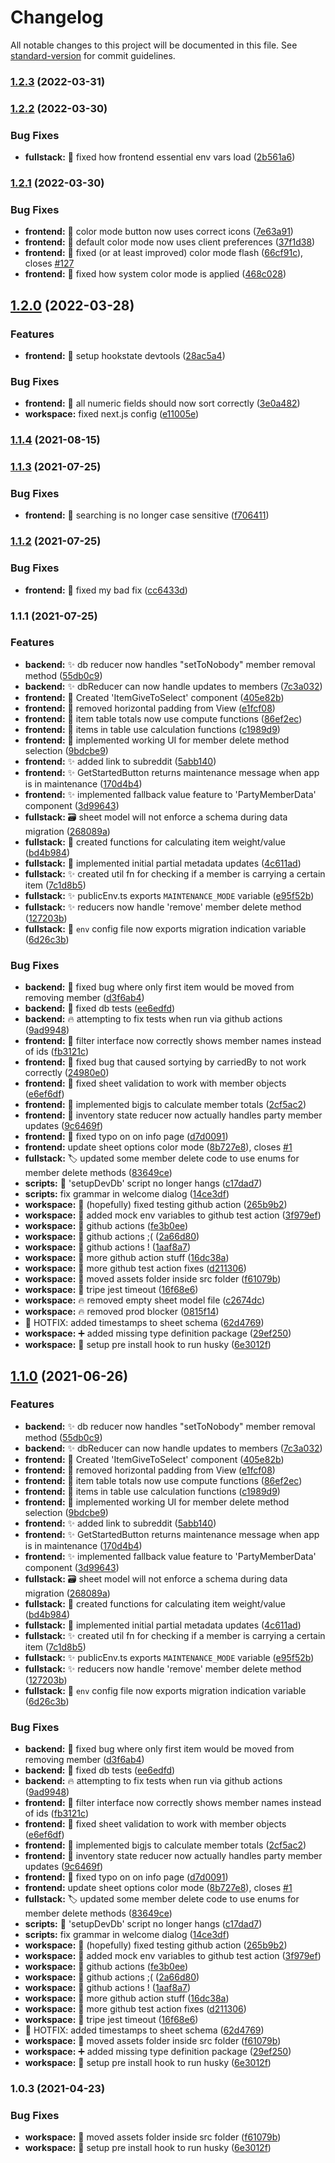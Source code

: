 # Changelog

All notable changes to this project will be documented in this file. See [standard-version](https://github.com/conventional-changelog/standard-version) for commit guidelines.

### [1.2.3](https://github.com/TClark1011/bag-of-holding/compare/v1.2.2...v1.2.3) (2022-03-31)

### [1.2.2](https://github.com/TClark1011/bag-of-holding/compare/v1.2.1...v1.2.2) (2022-03-30)


### Bug Fixes

* **fullstack:** 🐛 fixed how frontend essential env vars load ([2b561a6](https://github.com/TClark1011/bag-of-holding/commit/2b561a6cc7b50bc83621c655461595f56855cd1f))

### [1.2.1](https://github.com/TClark1011/bag-of-holding/compare/v1.2.0...v1.2.1) (2022-03-30)


### Bug Fixes

* **frontend:** 🐛 color mode button now uses correct icons ([7e63a91](https://github.com/TClark1011/bag-of-holding/commit/7e63a91f8fc6361e82453935020fb9c6d7b98b0e))
* **frontend:** 🐛 default color mode now uses client preferences ([37f1d38](https://github.com/TClark1011/bag-of-holding/commit/37f1d381571101713d5d486ad4eb53619b45d971))
* **frontend:** 🐛 fixed (or at least improved) color mode flash ([66cf91c](https://github.com/TClark1011/bag-of-holding/commit/66cf91cf9e396ba1b979e3f7083668b57ee68c27)), closes [#127](https://github.com/TClark1011/bag-of-holding/issues/127)
* **frontend:** 🐛 fixed how system color mode is applied ([468c028](https://github.com/TClark1011/bag-of-holding/commit/468c028f0baf745dfb870d22621997e702a1060b))

## [1.2.0](https://github.com/TClark1011/bag-of-holding/compare/v1.1.3...v1.2.0) (2022-03-28)


### Features

* **frontend:** 🎸 setup hookstate devtools ([28ac5a4](https://github.com/TClark1011/bag-of-holding/commit/28ac5a4a4b82e5584691ca645395972685deafd2))


### Bug Fixes

* **frontend:** 🐛 all numeric fields should now sort correctly ([3e0a482](https://github.com/TClark1011/bag-of-holding/commit/3e0a482e456edbe3782a99c3b764e286f1217e1d))
* **workspace:** fixed next.js config ([e11005e](https://github.com/TClark1011/bag-of-holding/commit/e11005eecd150adacf6354c3b4243216a9bcc594))

### [1.1.4](https://github.com/TClark1011/bag-of-holding/compare/v1.1.3...v1.1.4) (2021-08-15)

### [1.1.3](https://github.com/TClark1011/bag-of-holding/compare/v1.1.2...v1.1.3) (2021-07-25)


### Bug Fixes

* **frontend:** :bug: searching is no longer case sensitive ([f706411](https://github.com/TClark1011/bag-of-holding/commit/f706411380218b40061de07920a57338977a3921))

### [1.1.2](https://github.com/TClark1011/bag-of-holding/compare/v1.1.1...v1.1.2) (2021-07-25)


### Bug Fixes

* **frontend:** :bug: fixed my bad fix ([cc6433d](https://github.com/TClark1011/bag-of-holding/commit/cc6433df44d0038e9e28a1438ccfe32ce24b7852))

### 1.1.1 (2021-07-25)


### Features

* **backend:** :sparkles: db reducer now handles "setToNobody" member removal method ([55db0c9](https://github.com/TClark1011/bag-of-holding/commit/55db0c97659d89451bde12a2b344b5bd12b442f0))
* **backend:** :sparkles: dbReducer can now handle updates to members ([7c3a032](https://github.com/TClark1011/bag-of-holding/commit/7c3a032b40d773a89d1a2e32604dfc1b1d531e7b))
* **frontend:** :construction_worker: Created 'ItemGiveToSelect' component ([405e82b](https://github.com/TClark1011/bag-of-holding/commit/405e82b7ab8ade4e577677d9a7516eb40181e2dd))
* **frontend:** :construction_worker: removed horizontal padding from View ([e1fcf08](https://github.com/TClark1011/bag-of-holding/commit/e1fcf089844c3308e7a665c0e9cc321fb77695ff))
* **frontend:** :construction: item table totals now use compute functions ([86ef2ec](https://github.com/TClark1011/bag-of-holding/commit/86ef2ecc521f2be1d4d7a2978a60c341ee2136cd))
* **frontend:** :construction: items in table use calculation functions ([c1989d9](https://github.com/TClark1011/bag-of-holding/commit/c1989d962088a1aa7451b67646e8c0f758e0d190))
* **frontend:** :lipstick: implemented working UI for member delete method selection ([9bdcbe9](https://github.com/TClark1011/bag-of-holding/commit/9bdcbe9c7c70612410b7bbf483659e1006277069))
* **frontend:** :sparkles: added link to subreddit ([5abb140](https://github.com/TClark1011/bag-of-holding/commit/5abb14055f3d2719bb7c0284ad36fcda6ace4909))
* **frontend:** :sparkles: GetStartedButton returns maintenance message when app is in maintenance ([170d4b4](https://github.com/TClark1011/bag-of-holding/commit/170d4b4bd999ff822514a7cc4e9264640c6a60da))
* **frontend:** :sparkles: implemented fallback value feature to 'PartyMemberData' component ([3d99643](https://github.com/TClark1011/bag-of-holding/commit/3d99643008cb99813122036a0c7a01a4e50116ad))
* **fullstack:** :card_file_box: sheet model will not enforce a schema during data migration ([268089a](https://github.com/TClark1011/bag-of-holding/commit/268089ac0c81fb908d4fd8c0dc9b636836998db3))
* **fullstack:** :construction: created functions for calculating item weight/value ([bd4b984](https://github.com/TClark1011/bag-of-holding/commit/bd4b9847814a2d42790c460690e08476c41ad5a9))
* **fullstack:** :construction: implemented initial partial metadata updates ([4c611ad](https://github.com/TClark1011/bag-of-holding/commit/4c611ad23e7ec6bd6525730826a02b5996c9fe2b))
* **fullstack:** :sparkles: created util fn for checking if a member is carrying a certain item ([7c1d8b5](https://github.com/TClark1011/bag-of-holding/commit/7c1d8b5b416d7aa066681f7e07c929f285fdd86a))
* **fullstack:** :sparkles: publicEnv.ts exports `MAINTENANCE_MODE` variable ([e95f52b](https://github.com/TClark1011/bag-of-holding/commit/e95f52b98f03e2bb64b449a3f00557fbc26bbac5))
* **fullstack:** :sparkles: reducers now handle 'remove' member delete method ([127203b](https://github.com/TClark1011/bag-of-holding/commit/127203b185fbeeae0cd51468ff5d658451aa83a2))
* **fullstack:** :wrench: `env` config file now exports migration indication variable ([6d26c3b](https://github.com/TClark1011/bag-of-holding/commit/6d26c3be8584c9508a37e204a898ddad457bd684))


### Bug Fixes

* **backend:** :bug: fixed bug where only first item would be moved from removing member ([d3f6ab4](https://github.com/TClark1011/bag-of-holding/commit/d3f6ab44e1f7b12fc34f2b205454635da2618329))
* **backend:** :bug: fixed db tests ([ee6edfd](https://github.com/TClark1011/bag-of-holding/commit/ee6edfdfa98c6ab7cdbfd2e1f071194b990e533a))
* **backend:** :fire: attempting to fix tests when run via github actions ([9ad9948](https://github.com/TClark1011/bag-of-holding/commit/9ad994802e76d6ad3b16b9c833e2d698d020eadb))
* **frontend:** :bug: filter interface now correctly shows member names instead of ids ([fb3121c](https://github.com/TClark1011/bag-of-holding/commit/fb3121ccdebfd1049230f6b22b7200010f407c26))
* **frontend:** :bug: fixed bug that caused sortying by carriedBy to not work correctly ([24980e0](https://github.com/TClark1011/bag-of-holding/commit/24980e08c878312fba44ba39915a49b609a9fb91))
* **frontend:** :bug: fixed sheet validation to work with member objects ([e6ef6df](https://github.com/TClark1011/bag-of-holding/commit/e6ef6df584bdc2d57b69bf93ab29bc3c74baec7f))
* **frontend:** :bug: implemented bigjs to calculate member totals ([2cf5ac2](https://github.com/TClark1011/bag-of-holding/commit/2cf5ac25fa0fc62602727d4a5edda71c6c997483))
* **frontend:** :bug: inventory state reducer now actually handles party member updates ([9c6469f](https://github.com/TClark1011/bag-of-holding/commit/9c6469faecc6187813dcfb556474eecd2f1f1f41))
* **frontend:** :speech_balloon: fixed typo on on info page ([d7d0091](https://github.com/TClark1011/bag-of-holding/commit/d7d0091fd460d00e2223f93cc766402841a8bf3e))
* **frontend:** update sheet options color mode ([8b727e8](https://github.com/TClark1011/bag-of-holding/commit/8b727e80f6d244e043d6708882b66c80f07681cc)), closes [#1](https://github.com/TClark1011/bag-of-holding/issues/1)
* **fullstack:** :label: updated some member delete code to use enums for member delete methods ([83649ce](https://github.com/TClark1011/bag-of-holding/commit/83649ce5e83db225163a878a628dfca5c134d90e))
* **scripts:** :bug: 'setupDevDb' script no longer hangs ([c17dad7](https://github.com/TClark1011/bag-of-holding/commit/c17dad7f50afd7dea257865567c64d2cdf725c3e))
* **scripts:** fix grammar in welcome dialog ([14ce3df](https://github.com/TClark1011/bag-of-holding/commit/14ce3dff17bdad6584cf6fbe274d8a53c724d8f0))
* **workspace:** :bug: (hopefully) fixed testing github action ([265b9b2](https://github.com/TClark1011/bag-of-holding/commit/265b9b2249a30565f3709303ec47a06a528e4d0d))
* **workspace:** :bug: added mock env variables to github test action ([3f979ef](https://github.com/TClark1011/bag-of-holding/commit/3f979ef5491cd17be0142aff4d0f7e32f718d5ea))
* **workspace:** :bug: github actions ([fe3b0ee](https://github.com/TClark1011/bag-of-holding/commit/fe3b0ee5dce2911e93987cb404a71492016cd524))
* **workspace:** :bug: github actions ;( ([2a66d80](https://github.com/TClark1011/bag-of-holding/commit/2a66d8003a8df31836951a3cdc56245ce41583ba))
* **workspace:** :bug: github actions ! ([1aaf8a7](https://github.com/TClark1011/bag-of-holding/commit/1aaf8a7d6d49d312e515d0b1f703be7a8de410dc))
* **workspace:** :bug: more github action stuff ([16dc38a](https://github.com/TClark1011/bag-of-holding/commit/16dc38a532131856cb5d41c468807bdecb8d50be))
* **workspace:** :bug: more github test action fixes ([d211306](https://github.com/TClark1011/bag-of-holding/commit/d21130604e02bc9df6976c0a40bc03ab6356721f))
* **workspace:** :bug: moved assets folder inside src folder ([f61079b](https://github.com/TClark1011/bag-of-holding/commit/f61079be84d2a67348af77abd9bf1023c7b5a688))
* **workspace:** :bug: tripe jest timeout ([16f68e6](https://github.com/TClark1011/bag-of-holding/commit/16f68e6f89ead29ab49c5559994d4e985bfe4272))
* **workspace:** :fire: removed empty sheet model file ([c2674dc](https://github.com/TClark1011/bag-of-holding/commit/c2674dc1c81dcdb9477e9fbb8282826286c54f17))
* **workspace:** :fire: removed prod blocker ([0815f14](https://github.com/TClark1011/bag-of-holding/commit/0815f14dfd4bf427cf0a5f502d8570598f023cb6))
* :bug: HOTFIX: added timestamps to sheet schema ([62d4769](https://github.com/TClark1011/bag-of-holding/commit/62d4769bfb85fceb3f4ba83c0623739b1649391a))
* **workspace:** :heavy_plus_sign: added missing type definition package ([29ef250](https://github.com/TClark1011/bag-of-holding/commit/29ef2503c06c2ab1061f55724959606ef65ae649))
* **workspace:** :wrench: setup pre install hook to run husky ([6e3012f](https://github.com/TClark1011/bag-of-holding/commit/6e3012fcaa994f6d47491c155f811ba4c1c9b9e2))

## [1.1.0](https://github.com/TClark1011/bag-of-holding/compare/v1.0.2...v1.2.0) (2021-06-26)


### Features

* **backend:** :sparkles: db reducer now handles "setToNobody" member removal method ([55db0c9](https://github.com/TClark1011/bag-of-holding/commit/55db0c97659d89451bde12a2b344b5bd12b442f0))
* **backend:** :sparkles: dbReducer can now handle updates to members ([7c3a032](https://github.com/TClark1011/bag-of-holding/commit/7c3a032b40d773a89d1a2e32604dfc1b1d531e7b))
* **frontend:** :construction_worker: Created 'ItemGiveToSelect' component ([405e82b](https://github.com/TClark1011/bag-of-holding/commit/405e82b7ab8ade4e577677d9a7516eb40181e2dd))
* **frontend:** :construction_worker: removed horizontal padding from View ([e1fcf08](https://github.com/TClark1011/bag-of-holding/commit/e1fcf089844c3308e7a665c0e9cc321fb77695ff))
* **frontend:** :construction: item table totals now use compute functions ([86ef2ec](https://github.com/TClark1011/bag-of-holding/commit/86ef2ecc521f2be1d4d7a2978a60c341ee2136cd))
* **frontend:** :construction: items in table use calculation functions ([c1989d9](https://github.com/TClark1011/bag-of-holding/commit/c1989d962088a1aa7451b67646e8c0f758e0d190))
* **frontend:** :lipstick: implemented working UI for member delete method selection ([9bdcbe9](https://github.com/TClark1011/bag-of-holding/commit/9bdcbe9c7c70612410b7bbf483659e1006277069))
* **frontend:** :sparkles: added link to subreddit ([5abb140](https://github.com/TClark1011/bag-of-holding/commit/5abb14055f3d2719bb7c0284ad36fcda6ace4909))
* **frontend:** :sparkles: GetStartedButton returns maintenance message when app is in maintenance ([170d4b4](https://github.com/TClark1011/bag-of-holding/commit/170d4b4bd999ff822514a7cc4e9264640c6a60da))
* **frontend:** :sparkles: implemented fallback value feature to 'PartyMemberData' component ([3d99643](https://github.com/TClark1011/bag-of-holding/commit/3d99643008cb99813122036a0c7a01a4e50116ad))
* **fullstack:** :card_file_box: sheet model will not enforce a schema during data migration ([268089a](https://github.com/TClark1011/bag-of-holding/commit/268089ac0c81fb908d4fd8c0dc9b636836998db3))
* **fullstack:** :construction: created functions for calculating item weight/value ([bd4b984](https://github.com/TClark1011/bag-of-holding/commit/bd4b9847814a2d42790c460690e08476c41ad5a9))
* **fullstack:** :construction: implemented initial partial metadata updates ([4c611ad](https://github.com/TClark1011/bag-of-holding/commit/4c611ad23e7ec6bd6525730826a02b5996c9fe2b))
* **fullstack:** :sparkles: created util fn for checking if a member is carrying a certain item ([7c1d8b5](https://github.com/TClark1011/bag-of-holding/commit/7c1d8b5b416d7aa066681f7e07c929f285fdd86a))
* **fullstack:** :sparkles: publicEnv.ts exports `MAINTENANCE_MODE` variable ([e95f52b](https://github.com/TClark1011/bag-of-holding/commit/e95f52b98f03e2bb64b449a3f00557fbc26bbac5))
* **fullstack:** :sparkles: reducers now handle 'remove' member delete method ([127203b](https://github.com/TClark1011/bag-of-holding/commit/127203b185fbeeae0cd51468ff5d658451aa83a2))
* **fullstack:** :wrench: `env` config file now exports migration indication variable ([6d26c3b](https://github.com/TClark1011/bag-of-holding/commit/6d26c3be8584c9508a37e204a898ddad457bd684))


### Bug Fixes

* **backend:** :bug: fixed bug where only first item would be moved from removing member ([d3f6ab4](https://github.com/TClark1011/bag-of-holding/commit/d3f6ab44e1f7b12fc34f2b205454635da2618329))
* **backend:** :bug: fixed db tests ([ee6edfd](https://github.com/TClark1011/bag-of-holding/commit/ee6edfdfa98c6ab7cdbfd2e1f071194b990e533a))
* **backend:** :fire: attempting to fix tests when run via github actions ([9ad9948](https://github.com/TClark1011/bag-of-holding/commit/9ad994802e76d6ad3b16b9c833e2d698d020eadb))
* **frontend:** :bug: filter interface now correctly shows member names instead of ids ([fb3121c](https://github.com/TClark1011/bag-of-holding/commit/fb3121ccdebfd1049230f6b22b7200010f407c26))
* **frontend:** :bug: fixed sheet validation to work with member objects ([e6ef6df](https://github.com/TClark1011/bag-of-holding/commit/e6ef6df584bdc2d57b69bf93ab29bc3c74baec7f))
* **frontend:** :bug: implemented bigjs to calculate member totals ([2cf5ac2](https://github.com/TClark1011/bag-of-holding/commit/2cf5ac25fa0fc62602727d4a5edda71c6c997483))
* **frontend:** :bug: inventory state reducer now actually handles party member updates ([9c6469f](https://github.com/TClark1011/bag-of-holding/commit/9c6469faecc6187813dcfb556474eecd2f1f1f41))
* **frontend:** :speech_balloon: fixed typo on on info page ([d7d0091](https://github.com/TClark1011/bag-of-holding/commit/d7d0091fd460d00e2223f93cc766402841a8bf3e))
* **frontend:** update sheet options color mode ([8b727e8](https://github.com/TClark1011/bag-of-holding/commit/8b727e80f6d244e043d6708882b66c80f07681cc)), closes [#1](https://github.com/TClark1011/bag-of-holding/issues/1)
* **fullstack:** :label: updated some member delete code to use enums for member delete methods ([83649ce](https://github.com/TClark1011/bag-of-holding/commit/83649ce5e83db225163a878a628dfca5c134d90e))
* **scripts:** :bug: 'setupDevDb' script no longer hangs ([c17dad7](https://github.com/TClark1011/bag-of-holding/commit/c17dad7f50afd7dea257865567c64d2cdf725c3e))
* **scripts:** fix grammar in welcome dialog ([14ce3df](https://github.com/TClark1011/bag-of-holding/commit/14ce3dff17bdad6584cf6fbe274d8a53c724d8f0))
* **workspace:** :bug: (hopefully) fixed testing github action ([265b9b2](https://github.com/TClark1011/bag-of-holding/commit/265b9b2249a30565f3709303ec47a06a528e4d0d))
* **workspace:** :bug: added mock env variables to github test action ([3f979ef](https://github.com/TClark1011/bag-of-holding/commit/3f979ef5491cd17be0142aff4d0f7e32f718d5ea))
* **workspace:** :bug: github actions ([fe3b0ee](https://github.com/TClark1011/bag-of-holding/commit/fe3b0ee5dce2911e93987cb404a71492016cd524))
* **workspace:** :bug: github actions ;( ([2a66d80](https://github.com/TClark1011/bag-of-holding/commit/2a66d8003a8df31836951a3cdc56245ce41583ba))
* **workspace:** :bug: github actions ! ([1aaf8a7](https://github.com/TClark1011/bag-of-holding/commit/1aaf8a7d6d49d312e515d0b1f703be7a8de410dc))
* **workspace:** :bug: more github action stuff ([16dc38a](https://github.com/TClark1011/bag-of-holding/commit/16dc38a532131856cb5d41c468807bdecb8d50be))
* **workspace:** :bug: more github test action fixes ([d211306](https://github.com/TClark1011/bag-of-holding/commit/d21130604e02bc9df6976c0a40bc03ab6356721f))
* **workspace:** :bug: tripe jest timeout ([16f68e6](https://github.com/TClark1011/bag-of-holding/commit/16f68e6f89ead29ab49c5559994d4e985bfe4272))
* :bug: HOTFIX: added timestamps to sheet schema ([62d4769](https://github.com/TClark1011/bag-of-holding/commit/62d4769bfb85fceb3f4ba83c0623739b1649391a))
* **workspace:** :bug: moved assets folder inside src folder ([f61079b](https://github.com/TClark1011/bag-of-holding/commit/f61079be84d2a67348af77abd9bf1023c7b5a688))
* **workspace:** :heavy_plus_sign: added missing type definition package ([29ef250](https://github.com/TClark1011/bag-of-holding/commit/29ef2503c06c2ab1061f55724959606ef65ae649))
* **workspace:** :wrench: setup pre install hook to run husky ([6e3012f](https://github.com/TClark1011/bag-of-holding/commit/6e3012fcaa994f6d47491c155f811ba4c1c9b9e2))

### 1.0.3 (2021-04-23)


### Bug Fixes

* **workspace:** :bug: moved assets folder inside src folder ([f61079b](https://github.com/TClark1011/bag-of-holding/commit/f61079be84d2a67348af77abd9bf1023c7b5a688))
* **workspace:** :wrench: setup pre install hook to run husky ([6e3012f](https://github.com/TClark1011/bag-of-holding/commit/6e3012fcaa994f6d47491c155f811ba4c1c9b9e2))
